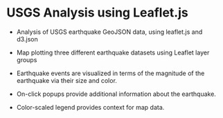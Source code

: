 # USGS Analysis using Leaflet.js
- Analysis of USGS earthquake GeoJSON data, using leaflet.js and d3.json

- Map plotting three different earthquake datasets using Leaflet layer groups

- Earthquake events are visualized in terms of the magnitude of the earthquake via their size and color. 

- On-click popups provide additional information about the earthquake.

- Color-scaled legend provides context for  map data.
